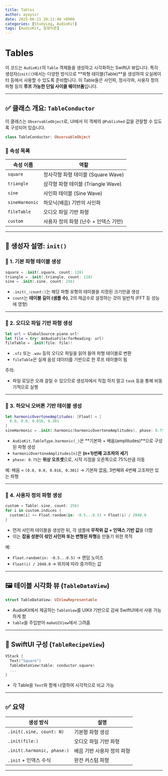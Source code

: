 ```yaml
---
title: Tables
author: ayaysir
date: 2025-06-21 20:11:40 +0900
categories: [StudyLog, AudioKit]
tags: [AudioKit, 음향이론]
---
```


# Tables

이 코드는 `AudioKit`의 `Table` 객체들을 생성하고 시각화하는 SwiftUI 뷰입니다.
특히 생성자(`init()`)에서는 다양한 방식으로 \*\*파형 테이블(Table)\*\*을 생성하여 오실레이터 등에서 사용할 수 있도록 준비합니다.
이 Table들은 사인파, 정사각파, 사용자 정의 파형 등의 **루프 가능한 단일 사이클 웨이브폼**입니다.

---

## ✅ 클래스 개요: `TableConductor`

이 클래스는 `ObservableObject`로, UI에서 이 객체의 `@Published` 값을 관찰할 수 있도록 구성되어 있습니다.

```swift
class TableConductor: ObservableObject
```

### 📌 속성 목록

| 속성 이름          | 역할                         |
| -------------- | -------------------------- |
| `square`       | 정사각형 파형 테이블 (Square Wave)  |
| `triangle`     | 삼각형 파형 테이블 (Triangle Wave) |
| `sine`         | 사인파 테이블 (Sine Wave)        |
| `sineHarmonic` | 하모닉(배음) 기반의 사인파            |
| `fileTable`    | 오디오 파일 기반 파형               |
| `custom`       | 사용자 정의 파형 (난수 + 인덱스 기반)    |

---

## 🧠 생성자 설명: `init()`

### 🔹 1. 기본 파형 테이블 생성

```swift
square = .init(.square, count: 128)
triangle = .init(.triangle, count: 128)
sine = .init(.sine, count: 256)
```

* `.init(_:count:)`는 해당 파형 유형의 테이블을 지정된 크기만큼 생성
* `count`는 **테이블 길이 (샘플 수)**, 2의 제곱수로 설정하는 것이 일반적 (FFT 등 성능에 영향)

---

### 🔹 2. 오디오 파일 기반 파형 생성

```swift
let url = GlobalSource.piano.url!
let file = try! AVAudioFile(forReading: url)
fileTable = .init(file: file)!
```

* `.sfz` 또는 `.wav` 등의 오디오 파일을 읽어 들여 파형 테이블로 변환
* `fileTable`은 실제 음성 데이터를 기반으로 한 루프 테이블이 됨
  
주의:
* 파일 로딩은 오래 걸릴 수 있으므로 생성자에서 직접 하지 말고 `task` 등을 통해 비동기적으로 실행

---

### 🔹 3. 하모닉 오버톤 기반 테이블 생성

```swift
let harmonicOvertoneAmplitudes: [Float] = [
  0.0, 0.0, 0.016, 0.301
]
sineHarmonic = .init(.harmonic(harmonicOvertoneAmplitudes), phase: 0.75)
```

* `AudioKit.TableType.harmonic(_)`은 \*\*기본파 + 배음(amplitudes)\*\*으로 구성된 파형 생성
* `harmonicOvertoneAmplitudes[n]`은 **(n+1)번째 고조파의 세기**
* `phase: 0.75`는 **위상 오프셋**으로, 시작 지점을 오른쪽으로 75%만큼 이동

예:
배음 = `[0.0, 0.0, 0.016, 0.301]`
→ 기본파 없음, 3번째와 4번째 고조파만 있는 파형

---

### 🔹 4. 사용자 정의 파형 생성

```swift
custom = Table(.sine, count: 256)
for i in custom.indices {
  custom[i] += Float.random(in: -0.5...0.5) + Float(i) / 2048.0
}
```

* 먼저 사인파 테이블을 생성한 뒤, 각 샘플에 **무작위 값 + 인덱스 기반 값**을 더함
* 이는 **잡음 성분이 섞인 사인파 또는 변형된 파형**을 만들기 위한 목적

예:

* `Float.random(in: -0.5...0.5)` → 랜덤 노이즈
* `Float(i) / 2048.0` → 위치에 따라 증가하는 값


---

## 🖼️ 테이블 시각화 뷰 (`TableDataView`)

```swift
struct TableDataView: UIViewRepresentable
```

* AudioKit에서 제공하는 `TableView`를 UIKit 기반으로 감싸 SwiftUI에서 사용 가능하게 함
* `table`을 주입받아 `makeUIView`에서 그려줌

---

## 📱 SwiftUI 구성 (`TableRecipeView`)

```swift
VStack {
  Text("Square")
  TableDataView(table: conductor.square)
  ...
}
```

* 각 Table을 `Text`와 함께 나열하여 시각적으로 비교 가능

---

## ✅ 요약

| 생성 방식                      | 설명              |
| -------------------------- | --------------- |
| `.init(.sine, count: N)`   | 기본형 파형 생성       |
| `.init(file:)`             | 오디오 파일 기반 파형    |
| `.init(.harmonic, phase:)` | 배음 기반 사용자 정의 파형 |
| `.init` + 인덱스 수식           | 완전 커스텀 파형       |

---
